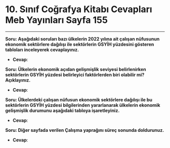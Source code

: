 # 10. Sınıf Coğrafya Kitabı Cevapları Meb Yayınları Sayfa 155

---

**Soru: Aşağıdaki soruları bazı ülkelerin 2022 yılına ait çalışan nüfusunun ekonomik sektörlere dağılışı ile sektörlerin GSYİH yüzdesini gösteren tabloları inceleyerek cevaplayınız.**

-   **Cevap**:

**Soru: Ülkelerin ekonomik açıdan gelişmişlik seviyesi belirlenirken sektörlerin GSYİH yüzdesi belirleyici faktörlerden biri olabilir mi? Açıklayınız.**

-   **Cevap**:

**Soru: Ülkelerdeki çalışan nüfusun ekonomik sektörlere dağılışı ile bu sektörlerin GSYİH yüzdesi bilgilerinden yararlanarak ülkelerin ekonomik gelişmişlik durumunu aşağıdaki tabloya işaretleyiniz.**

-   **Cevap**:

**Soru: Diğer sayfada verilen Çalışma yaprağını süreç sonunda doldurunuz.**

-   **Cevap**: